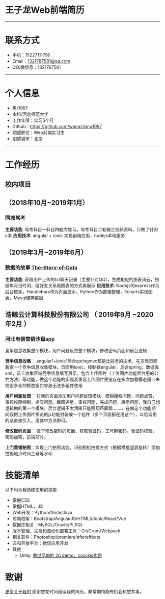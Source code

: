 # 王子龙Web前端简历

- - -
# 联系方式

* 手机：15227111790
* Email：1321787581@qq.com
* QQ/微信号：1321787581

- - -

# 个人信息

* 男/1997
* 本科/河北师范大学
* 工作年限：实习5个月
* Github：https://github.com/wangzilong1997
* 期望职位：Web前端实习生
* 期望城市：北京

- - -

# 工作经历

## 校内项目

## （2018年10月~2019年1月）

### 同城驾考

**主要功能**: 驾考科目一科目四题库练习，驾考科目二勒姆三视频资料，只做了针对c本
**应用技术**: angular + ionic 实现前端应用，nodejs本地服务

## （2019年3月~2019年6月）

### 数据的故事 [The-Story-of-Data](https://github.com/wangzilong1997/The-Story-of-Data)

**主要功能**: 获取用户上传的txt聊天记录（主要针对QQ），生成相应的图表词云，根据年月日时间，给好友关系用图表的方式再展示
**应用技术**: Nodejs的express作为后台框架，Handlebars作为页面显示，Python作为数据整理，Echarts实现图表，Mysql储存数据


## 浩鲸云计算科技股份有限公司 （ 2019年9月 ~2020年2月 ）

### 河北电信营销沙盘app

竞争信息收集整个模块，用户问题反馈整个模块，修改密码页面和前台逻辑

**竞争信息收集**： angular1+ionic1后台springmvc都是比较老的技术，在支局页面新家一个竞争信息收集模块，页面用ionic，控制器angular，后台spring，数据库xml，员工收集区域竞争信息填写展示，包含上传图片（上传图片功能后台用的公共方法）等功能，做这个功能的实现我发现上传图片预览存在多次加载模态窗口未销毁多余的模态窗口导致无法多组件使用

**用户问题反馈**： 在我的页面添加用户问题反馈模块，模糊搜索问题，问题点赞，审核权限控制，提交问题，截图评星，审核问题，完成问题，展示问题，我自己想逻辑做的第一个模块，后台逻辑不太清晰只能照葫芦画瓢.......，在做这个功能期间我把上传图片预览的js功能封装成一个组件（多个页面都在用这个），以后调用的话直接引入，用其中方法即可。

**修改密码页面**： 做了修改密码的页面，获取验证码，工号新密码，验证码校验，密码加密，前端部分。

**上门营销拍照**：实现上门拍照功能，识别相机拍摄方式（根据横批竖屏旋转）添加拍摄地点时间工号等水印

# 技能清单

以下均为我熟练使用的技能
* 掌握CSS
* 掌握HTML，JS
* Web开发：Python/Node/Java
* 前端框架：Bootstrap/AngularJS/HTML5/Ionic/React/Vue
* 数据库相关：MySQL/Oracle/PLSQL
* 版本管理、文档和自动化部署工具：Git/Grunt/Webpack
* 相关软件：Photoshop/premiere/aftereffects
* 云和开放平台：微信应用开发
* 其他   
    + Untiy:  [做过简单的 2d demo，cocosjs也是](https://github.com/wangzilong1997/C--for-unity)

# 致谢
[更多关于我的](https://github.com/wangzilong1997/mine)
感谢您花时间阅读我的简历，非常期待能有机会和您共事。
